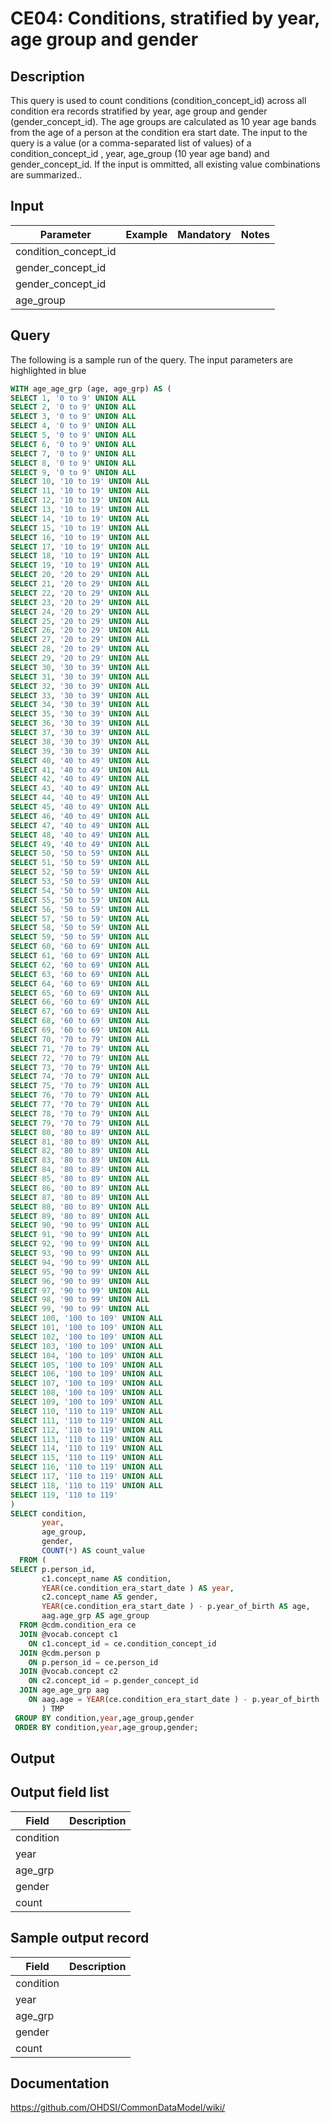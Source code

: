 <!---
Group:condition era
Name:CE04 Conditions, stratified by year, age group and gender
Author:Patrick Ryan
CDM Version: 5.3
-->

# CE04: Conditions, stratified by year, age group and gender

## Description
This query is used to count conditions (condition_concept_id) across all condition era records stratified by year, age group and gender (gender_concept_id). The age groups are calculated as 10 year age bands from the age of a person at the condition era start date. The input to the query is a value (or a comma-separated list of values) of a condition_concept_id , year, age_group (10 year age band) and gender_concept_id. If the input is ommitted, all existing value combinations are summarized..

## Input

|  Parameter |  Example |  Mandatory |  Notes |
| --- | --- | --- | --- |
| condition_concept_id |   |   |   |
| gender_concept_id |   |   |   |
| gender_concept_id |   |   |   |
| age_group |   |   |   |

## Query
The following is a sample run of the query. The input parameters are highlighted in  blue

```sql
WITH age_age_grp (age, age_grp) AS (
SELECT 1, '0 to 9' UNION ALL
SELECT 2, '0 to 9' UNION ALL
SELECT 3, '0 to 9' UNION ALL
SELECT 4, '0 to 9' UNION ALL
SELECT 5, '0 to 9' UNION ALL
SELECT 6, '0 to 9' UNION ALL
SELECT 7, '0 to 9' UNION ALL
SELECT 8, '0 to 9' UNION ALL
SELECT 9, '0 to 9' UNION ALL
SELECT 10, '10 to 19' UNION ALL
SELECT 11, '10 to 19' UNION ALL
SELECT 12, '10 to 19' UNION ALL
SELECT 13, '10 to 19' UNION ALL
SELECT 14, '10 to 19' UNION ALL
SELECT 15, '10 to 19' UNION ALL
SELECT 16, '10 to 19' UNION ALL
SELECT 17, '10 to 19' UNION ALL
SELECT 18, '10 to 19' UNION ALL
SELECT 19, '10 to 19' UNION ALL
SELECT 20, '20 to 29' UNION ALL
SELECT 21, '20 to 29' UNION ALL
SELECT 22, '20 to 29' UNION ALL
SELECT 23, '20 to 29' UNION ALL
SELECT 24, '20 to 29' UNION ALL
SELECT 25, '20 to 29' UNION ALL
SELECT 26, '20 to 29' UNION ALL
SELECT 27, '20 to 29' UNION ALL
SELECT 28, '20 to 29' UNION ALL
SELECT 29, '20 to 29' UNION ALL
SELECT 30, '30 to 39' UNION ALL
SELECT 31, '30 to 39' UNION ALL
SELECT 32, '30 to 39' UNION ALL
SELECT 33, '30 to 39' UNION ALL
SELECT 34, '30 to 39' UNION ALL
SELECT 35, '30 to 39' UNION ALL
SELECT 36, '30 to 39' UNION ALL
SELECT 37, '30 to 39' UNION ALL
SELECT 38, '30 to 39' UNION ALL
SELECT 39, '30 to 39' UNION ALL
SELECT 40, '40 to 49' UNION ALL
SELECT 41, '40 to 49' UNION ALL
SELECT 42, '40 to 49' UNION ALL
SELECT 43, '40 to 49' UNION ALL
SELECT 44, '40 to 49' UNION ALL
SELECT 45, '40 to 49' UNION ALL
SELECT 46, '40 to 49' UNION ALL
SELECT 47, '40 to 49' UNION ALL
SELECT 48, '40 to 49' UNION ALL
SELECT 49, '40 to 49' UNION ALL
SELECT 50, '50 to 59' UNION ALL
SELECT 51, '50 to 59' UNION ALL
SELECT 52, '50 to 59' UNION ALL
SELECT 53, '50 to 59' UNION ALL
SELECT 54, '50 to 59' UNION ALL
SELECT 55, '50 to 59' UNION ALL
SELECT 56, '50 to 59' UNION ALL
SELECT 57, '50 to 59' UNION ALL
SELECT 58, '50 to 59' UNION ALL
SELECT 59, '50 to 59' UNION ALL
SELECT 60, '60 to 69' UNION ALL
SELECT 61, '60 to 69' UNION ALL
SELECT 62, '60 to 69' UNION ALL
SELECT 63, '60 to 69' UNION ALL
SELECT 64, '60 to 69' UNION ALL
SELECT 65, '60 to 69' UNION ALL
SELECT 66, '60 to 69' UNION ALL
SELECT 67, '60 to 69' UNION ALL
SELECT 68, '60 to 69' UNION ALL
SELECT 69, '60 to 69' UNION ALL
SELECT 70, '70 to 79' UNION ALL
SELECT 71, '70 to 79' UNION ALL
SELECT 72, '70 to 79' UNION ALL
SELECT 73, '70 to 79' UNION ALL
SELECT 74, '70 to 79' UNION ALL
SELECT 75, '70 to 79' UNION ALL
SELECT 76, '70 to 79' UNION ALL
SELECT 77, '70 to 79' UNION ALL
SELECT 78, '70 to 79' UNION ALL
SELECT 79, '70 to 79' UNION ALL
SELECT 80, '80 to 89' UNION ALL
SELECT 81, '80 to 89' UNION ALL
SELECT 82, '80 to 89' UNION ALL
SELECT 83, '80 to 89' UNION ALL
SELECT 84, '80 to 89' UNION ALL
SELECT 85, '80 to 89' UNION ALL
SELECT 86, '80 to 89' UNION ALL
SELECT 87, '80 to 89' UNION ALL
SELECT 88, '80 to 89' UNION ALL
SELECT 89, '80 to 89' UNION ALL
SELECT 90, '90 to 99' UNION ALL
SELECT 91, '90 to 99' UNION ALL
SELECT 92, '90 to 99' UNION ALL
SELECT 93, '90 to 99' UNION ALL
SELECT 94, '90 to 99' UNION ALL
SELECT 95, '90 to 99' UNION ALL
SELECT 96, '90 to 99' UNION ALL
SELECT 97, '90 to 99' UNION ALL
SELECT 98, '90 to 99' UNION ALL
SELECT 99, '90 to 99' UNION ALL
SELECT 100, '100 to 109' UNION ALL
SELECT 101, '100 to 109' UNION ALL
SELECT 102, '100 to 109' UNION ALL
SELECT 103, '100 to 109' UNION ALL
SELECT 104, '100 to 109' UNION ALL
SELECT 105, '100 to 109' UNION ALL
SELECT 106, '100 to 109' UNION ALL
SELECT 107, '100 to 109' UNION ALL
SELECT 108, '100 to 109' UNION ALL
SELECT 109, '100 to 109' UNION ALL
SELECT 110, '110 to 119' UNION ALL
SELECT 111, '110 to 119' UNION ALL
SELECT 112, '110 to 119' UNION ALL
SELECT 113, '110 to 119' UNION ALL
SELECT 114, '110 to 119' UNION ALL
SELECT 115, '110 to 119' UNION ALL
SELECT 116, '110 to 119' UNION ALL
SELECT 117, '110 to 119' UNION ALL
SELECT 118, '110 to 119' UNION ALL
SELECT 119, '110 to 119'
)
SELECT condition,
       year,
       age_group,
       gender,
       COUNT(*) AS count_value
  FROM (
SELECT p.person_id,
       c1.concept_name AS condition,
       YEAR(ce.condition_era_start_date ) AS year,
       c2.concept_name AS gender,
       YEAR(ce.condition_era_start_date ) - p.year_of_birth AS age,
       aag.age_grp AS age_group
  FROM @cdm.condition_era ce
  JOIN @vocab.concept c1
    ON c1.concept_id = ce.condition_concept_id
  JOIN @cdm.person p
    ON p.person_id = ce.person_id
  JOIN @vocab.concept c2
    ON c2.concept_id = p.gender_concept_id
  JOIN age_age_grp aag
    ON aag.age = YEAR(ce.condition_era_start_date ) - p.year_of_birth 
       ) TMP
 GROUP BY condition,year,age_group,gender
 ORDER BY condition,year,age_group,gender;
```



## Output

## Output field list

|  Field |  Description |
| --- | --- |
| condition |   |
| year |   |
| age_grp |   |
| gender |   |
| count |   |

## Sample output record

|  Field |  Description |
| --- | --- |
| condition |   |
| year |   |
| age_grp |   |
| gender |   |
| count |   |

## Documentation
https://github.com/OHDSI/CommonDataModel/wiki/
